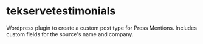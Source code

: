 tekservetestimonials
====================

Wordpress plugin to create a custom post type for Press Mentions. Includes custom fields for the source's name and company.
